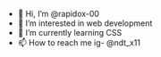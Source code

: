 - 👋 Hi, I’m @rapidox-00
- 👀 I’m interested in web development
- 🌱 I’m currently learning CSS
- 📫 How to reach me ig- @ndt_x11

<!---
rapidox-00/rapidox-00 is a ✨ special ✨ repository because its `README.md` (this file) appears on your GitHub profile.
You can click the Preview link to take a look at your changes.
--->
